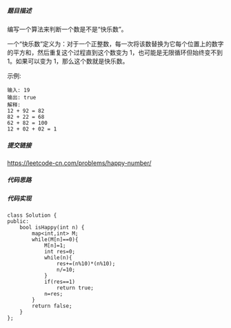 ##### 题目描述
编写一个算法来判断一个数是不是“快乐数”。

一个“快乐数”定义为：对于一个正整数，每一次将该数替换为它每个位置上的数字的平方和，然后重复这个过程直到这个数变为 1，也可能是无限循环但始终变不到 1。如果可以变为 1，那么这个数就是快乐数。

示例: 
```
输入: 19
输出: true
解释: 
12 + 92 = 82
82 + 22 = 68
62 + 82 = 100
12 + 02 + 02 = 1
```


##### 提交链接
https://leetcode-cn.com/problems/happy-number/



##### 代码思路




##### 代码实现

```
class Solution {
public:
    bool isHappy(int n) {
        map<int,int> M;
        while(M[n]==0){
            M[n]=1;
            int res=0;
            while(n){
                res+=(n%10)*(n%10);
                n/=10;
            }
            if(res==1)
                return true;
            n=res;
        }
        return false;
    }
};


```
